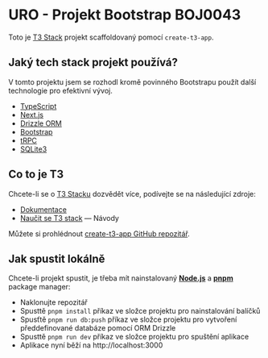 # URO - Projekt Bootstrap BOJ0043

Toto je [T3 Stack](https://create.t3.gg/) projekt scaffoldovaný pomocí `create-t3-app`.

## Jaký tech stack projekt používá?

V tomto projektu jsem se rozhodl kromě povinného Bootstrapu použít další technologie pro efektivní vývoj.

-   [TypeScript](https://www.typescriptlang.org/)
-   [Next.js](https://nextjs.org)
-   [Drizzle ORM](https://orm.drizzle.team)
-   [Bootstrap](https://getbootstrap.com/)
-   [tRPC](https://trpc.io)
-   [SQLite3](https://www.sqlite.org/)

## Co to je T3

Chcete-li se o [T3 Stacku](https://create.t3.gg/) dozvědět více, podívejte se na následující zdroje:

-   [Dokumentace](https://create.t3.gg/en/introduction)
-   [Naučit se T3 stack](https://create.t3.gg/en/faq#what-learning-resources-are-currently-available) — Návody

Můžete si prohlédnout [create-t3-app GitHub repozitář](https://github.com/t3-oss/create-t3-app).

## Jak spustit lokálně

Chcete-li projekt spustit, je třeba mít nainstalovaný <b>[Node.js](https://nodejs.org/en)</b> a <b>[pnpm](https://pnpm.io/)</b> package manager:

-   Naklonujte repozitář
-   Spusttě `pnpm install` příkaz ve složce projektu pro nainstalování balíčků
-   Spusťtě `pnpm run db:push` příkaz ve složce projektu pro vytvoření předdefinované databáze pomocí ORM Drizzle
-   Spusttě `pnpm run dev` příkaz ve složce projektu pro spuštění aplikace
-   Aplikace nyní běží na http://localhost:3000
